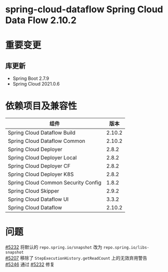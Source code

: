 # spring-cloud-dataflow Spring Cloud Data Flow 2.10.2

# 重要变更

## 库更新
- Spring Boot 2.7.9
- Spring Cloud 2021.0.6

# 依赖项目及兼容性

| 组件 | 版本 |
| --- | --- |
| Spring Cloud Dataflow Build | 2.10.2 |
| Spring Cloud Dataflow Common | 2.10.2 |
| Spring Cloud Deployer | 2.8.2 |
| Spring Cloud Deployer Local | 2.8.2 |
| Spring Cloud Deployer CF | 2.8.2 |
| Spring Cloud Deployer K8S | 2.8.2 |
| Spring Cloud Common Security Config | 1.8.2 |
| Spring Cloud Skipper | 2.9.2 |
| Spring Cloud Dataflow UI | 3.3.2 |
| Spring Cloud Dataflow | 2.10.2 |

# 问题

[#5232](https://github.com/spring-cloud/spring-cloud-dataflow/issues/5232) 将默认的 `repo.spring.io/snapshot` 改为 `repo.spring.io/libs-snapshot`  
[#5207](https://github.com/spring-cloud/spring-cloud-dataflow/issues/5207) 移除了 `StepExecutionHistory.getReadCount` 上的无效弃用警告  
[#5246](https://github.com/spring-cloud/spring-cloud-dataflow/issues/5246) 通过 [#5232](https://github.com/spring-cloud/spring-cloud-dataflow/issues/5232) 修复
```